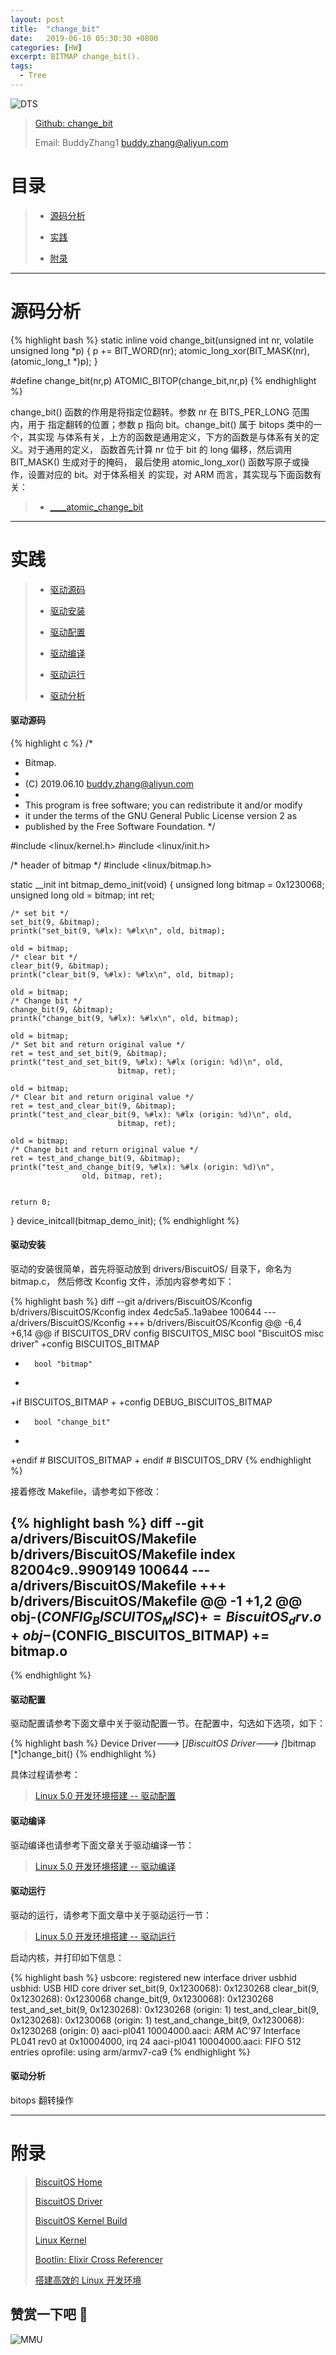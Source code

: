 ```yaml
---
layout: post
title:  "change_bit"
date:   2019-06-10 05:30:30 +0800
categories: [HW]
excerpt: BITMAP change_bit().
tags:
  - Tree
---
```


![DTS](https://raw.githubusercontent.com/EmulateSpace/PictureSet/master/BiscuitOS/kernel/IND00000B.jpg)

> [Github: change_bit](https://github.com/BiscuitOS/HardStack/tree/master/Algorithem/bitmap/API/change_bit)
>
> Email: BuddyZhang1 <buddy.zhang@aliyun.com>

# 目录

> - [源码分析](#源码分析)
>
> - [实践](#实践)
>
> - [附录](#附录)

-----------------------------------

# <span id="源码分析">源码分析</span>

{% highlight bash %}
static inline void change_bit(unsigned int nr, volatile unsigned long *p)
{
        p += BIT_WORD(nr);
        atomic_long_xor(BIT_MASK(nr), (atomic_long_t *)p);
}

#define change_bit(nr,p)                ATOMIC_BITOP(change_bit,nr,p)
{% endhighlight %}

change_bit() 函数的作用是将指定位翻转。参数 nr 在 BITS_PER_LONG 范围内，用于
指定翻转的位置；参数 p 指向 bit。change_bit() 属于 bitops 类中的一个，其实现
与体系有关，上方的函数是通用定义，下方的函数是与体系有关的定义。对于通用的定义，
函数首先计算 nr 位于 bit 的 long 偏移，然后调用 BIT_MASK() 生成对于的掩码，
最后使用 atomic_long_xor() 函数写原子或操作，设置对应的 bit。对于体系相关
的实现，对 ARM 而言，其实现与下面函数有关：

> - [\_\_\_\_atomic_change_bit](https://biscuitos.github.io/blog/BITMAP_____atomic_change_bit)

--------------------------------------------------

# <span id="实践">实践</span>

> - [驱动源码](#驱动源码)
>
> - [驱动安装](#驱动安装)
>
> - [驱动配置](#驱动配置)
>
> - [驱动编译](#驱动编译)
>
> - [驱动运行](#驱动运行)
>
> - [驱动分析](#驱动分析)

#### <span id="驱动源码">驱动源码</span>

{% highlight c %}
/*
 * Bitmap.
 *
 * (C) 2019.06.10 <buddy.zhang@aliyun.com>
 *
 * This program is free software; you can redistribute it and/or modify
 * it under the terms of the GNU General Public License version 2 as
 * published by the Free Software Foundation.
 */

#include <linux/kernel.h>
#include <linux/init.h>

/* header of bitmap */
#include <linux/bitmap.h>

static __init int bitmap_demo_init(void)
{
	unsigned long bitmap = 0x1230068;
	unsigned long old = bitmap;
	int ret;

	/* set bit */
	set_bit(9, &bitmap);
	printk("set_bit(9, %#lx): %#lx\n", old, bitmap);

	old = bitmap;
	/* clear bit */
	clear_bit(9, &bitmap);
	printk("clear_bit(9, %#lx): %#lx\n", old, bitmap);

	old = bitmap;
	/* Change bit */
	change_bit(9, &bitmap);
	printk("change_bit(9, %#lx): %#lx\n", old, bitmap);

	old = bitmap;
	/* Set bit and return original value */
	ret = test_and_set_bit(9, &bitmap);
	printk("test_and_set_bit(9, %#lx): %#lx (origin: %d)\n", old,
							bitmap, ret);

	old = bitmap;
	/* Clear bit and return original value */
	ret = test_and_clear_bit(9, &bitmap);
	printk("test_and_clear_bit(9, %#lx): %#lx (origin: %d)\n", old,
							bitmap, ret);

	old = bitmap;
	/* Change bit and return original value */
	ret = test_and_change_bit(9, &bitmap);
	printk("test_and_change_bit(9, %#lx): %#lx (origin: %d)\n",
					old, bitmap, ret);


	return 0;
}
device_initcall(bitmap_demo_init);
{% endhighlight %}

#### <span id="驱动安装">驱动安装</span>

驱动的安装很简单，首先将驱动放到 drivers/BiscuitOS/ 目录下，命名为 bitmap.c，
然后修改 Kconfig 文件，添加内容参考如下：

{% highlight bash %}
diff --git a/drivers/BiscuitOS/Kconfig b/drivers/BiscuitOS/Kconfig
index 4edc5a5..1a9abee 100644
--- a/drivers/BiscuitOS/Kconfig
+++ b/drivers/BiscuitOS/Kconfig
@@ -6,4 +6,14 @@ if BISCUITOS_DRV
config BISCUITOS_MISC
        bool "BiscuitOS misc driver"
+config BISCUITOS_BITMAP
+       bool "bitmap"
+
+if BISCUITOS_BITMAP
+
+config DEBUG_BISCUITOS_BITMAP
+       bool "change_bit"
+
+endif # BISCUITOS_BITMAP
+
endif # BISCUITOS_DRV
{% endhighlight %}

接着修改 Makefile，请参考如下修改：

{% highlight bash %}
diff --git a/drivers/BiscuitOS/Makefile b/drivers/BiscuitOS/Makefile
index 82004c9..9909149 100644
--- a/drivers/BiscuitOS/Makefile
+++ b/drivers/BiscuitOS/Makefile
@@ -1 +1,2 @@
obj-$(CONFIG_BISCUITOS_MISC)     += BiscuitOS_drv.o
+obj-$(CONFIG_BISCUITOS_BITMAP)     += bitmap.o
--
{% endhighlight %}

#### <span id="驱动配置">驱动配置</span>

驱动配置请参考下面文章中关于驱动配置一节。在配置中，勾选如下选项，如下：

{% highlight bash %}
Device Driver--->
    [*]BiscuitOS Driver--->
        [*]bitmap
            [*]change_bit()
{% endhighlight %}

具体过程请参考：

> [Linux 5.0 开发环境搭建 -- 驱动配置](https://biscuitos.github.io/blog/Linux-5.0-arm32-Usermanual/#%E9%A9%B1%E5%8A%A8%E9%85%8D%E7%BD%AE)

#### <span id="驱动编译">驱动编译</span>

驱动编译也请参考下面文章关于驱动编译一节：

> [Linux 5.0 开发环境搭建 -- 驱动编译](https://biscuitos.github.io/blog/Linux-5.0-arm32-Usermanual/#%E7%BC%96%E8%AF%91%E9%A9%B1%E5%8A%A8)

#### <span id="驱动运行">驱动运行</span>

驱动的运行，请参考下面文章中关于驱动运行一节：

> [Linux 5.0 开发环境搭建 -- 驱动运行](https://biscuitos.github.io/blog/Linux-5.0-arm32-Usermanual/#%E9%A9%B1%E5%8A%A8%E8%BF%90%E8%A1%8C)

启动内核，并打印如下信息：

{% highlight bash %}
usbcore: registered new interface driver usbhid
usbhid: USB HID core driver
set_bit(9, 0x1230068): 0x1230268
clear_bit(9, 0x1230268): 0x1230068
change_bit(9, 0x1230068): 0x1230268
test_and_set_bit(9, 0x1230268): 0x1230268 (origin: 1)
test_and_clear_bit(9, 0x1230268): 0x1230068 (origin: 1)
test_and_change_bit(9, 0x1230068): 0x1230268 (origin: 0)
aaci-pl041 10004000.aaci: ARM AC'97 Interface PL041 rev0 at 0x10004000, irq 24
aaci-pl041 10004000.aaci: FIFO 512 entries
oprofile: using arm/armv7-ca9
{% endhighlight %}

#### <span id="驱动分析">驱动分析</span>

bitops 翻转操作

-----------------------------------------------

# <span id="附录">附录</span>

> [BiscuitOS Home](https://biscuitos.github.io/)
>
> [BiscuitOS Driver](https://biscuitos.github.io/blog/BiscuitOS_Catalogue/)
>
> [BiscuitOS Kernel Build](https://biscuitos.github.io/blog/Kernel_Build/)
>
> [Linux Kernel](https://www.kernel.org/)
>
> [Bootlin: Elixir Cross Referencer](https://elixir.bootlin.com/linux/latest/source)
>
> [搭建高效的 Linux 开发环境](https://biscuitos.github.io/blog/Linux-debug-tools/)

## 赞赏一下吧 🙂

![MMU](https://raw.githubusercontent.com/EmulateSpace/PictureSet/master/BiscuitOS/kernel/HAB000036.jpg)
